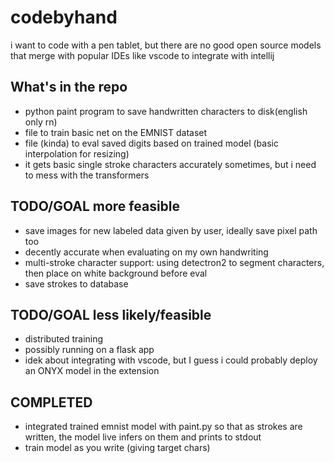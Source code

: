 # codebyhand

i want to code with a pen tablet, but there are no good open source models that merge with popular IDEs like vscode to integrate with intellij

## What's in the repo

* python paint program to save handwritten characters to disk(english only rn)
* file to train basic net on the EMNIST dataset
* file (kinda) to eval saved digits based on trained model (basic interpolation for resizing)
* it gets basic single stroke characters accurately sometimes, but i need to mess with the transformers

## TODO/GOAL more feasible

* save images for new labeled data given by user, ideally save pixel path too
* decently accurate when evaluating on my own handwriting
* multi-stroke character support: using detectron2 to segment characters, then place on white background before eval
* save strokes to database

## TODO/GOAL less likely/feasible

* distributed training
* possibly running on a flask app
* idek about integrating with vscode, but I guess i could probably deploy an ONYX model in the extension

## COMPLETED

* integrated trained emnist model with paint.py so that as strokes are written, the model live infers on them and prints to stdout
* train model as you write (giving target chars)
